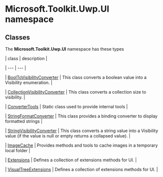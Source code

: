 
# Microsoft.Toolkit.Uwp.UI namespace

## Classes

The **Microsoft.Toolkit.Uwp.UI** namespace has these types

| class | description |

| --- | --- |

| [BoolToVisibilityConverter](Microsoft_Toolkit_Uwp_UI_Converters_BoolToVisibilityConverter) | This class converts a boolean value into a Visibility enumeration. |

| [CollectionVisibilityConverter](Microsoft_Toolkit_Uwp_UI_Converters_CollectionVisibilityConverter) | This class converts a collection size to visibility. |

| [ConverterTools](Microsoft_Toolkit_Uwp_UI_Converters_ConverterTools) | Static class used to provide internal tools |

| [StringFormatConverter](Microsoft_Toolkit_Uwp_UI_Converters_StringFormatConverter) | This class provides a binding converter to display formatted strings |

| [StringVisibilityConverter](Microsoft_Toolkit_Uwp_UI_Converters_StringVisibilityConverter) | This class converts a string value into a Visibility value (if the value is null or empty returns a collapsed value). |

| [ImageCache](Microsoft_Toolkit_Uwp_UI_ImageCache) | Provides methods and tools to cache images in a temporary local folder |

| [Extensions](Microsoft_Toolkit_Uwp_UI_Extensions) | Defines a collection of extensions methods for UI. |

| [VisualTreeExtensions](Microsoft_Toolkit_Uwp_UI_VisualTreeExtensions) | Defines a collection of extensions methods for UI. |
